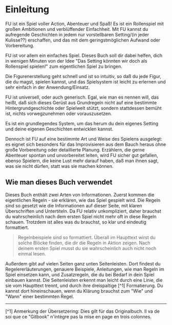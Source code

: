 # Einleitung

FU ist ein Spiel voller Action, Abenteuer und Spaß! Es ist ein Rollenspiel mit großen Ambitionen und verblüffender Einfachheit.
Mit FU kannst du aufregende Geschichten in jedem nur vorstellbaren Setting/(in jeder Kulisse??) erschaffen, und das mit dem geringstmöglichen Aufwand oder Vorbereitung. 

FU ist vor allem ein einfaches Spiel. Dieses Buch soll dir dabei helfen, dich in wenigen Minuten von der Idee "Das Setting könnten wir doch als Rollenspiel spielen!" zum eigentlichen Spiel zu bringen. 

Die Figurenerstellung geht schnell und ist so intuitiv, so daß du jede Figur, die du magst, spielen kannst, und das Spielsystem ist leicht zu erlernen und sehr einfach in der Anwendung/Einsatz.

FU ist universell, oder auch generisch. Egal, wie man es nennen will, das heißt, daß sich dieses Gerüst aus Grundregeln nicht auf eine bestimmte Hintergrundgeschichte oder Spielwelt stützt, sondern stattdessen bemüht ist, nichts vorwegzunehmen oder vorauszusetzen.

Es ist ein grundlegendes System, um das herum du dein eigenes Setting und deine eigenen Geschichten entwicklen kannst.

Dennoch ist FU auf eine bestimmte Art und Weise des Spielens ausgelegt: es eignet sich besonders für das Improvisieren aus dem Bauch heraus ohne große Vorbereitung oder detaillierte Planung. Erzählern, die gerne Abenteuer spontan und unvorbereitet leiten, wird FU sicher gut gefallen, ebenso Spielern, die keine Lust mehr darauf haben, daß man ihnen sagt, was sie nicht dürfen, statt was sie machen können.


## Wie man dieses Buch verwendet
Dieses Buch enthält zwei Arten von Informationen. Zuerst kommen die eigentlichen Regeln - sie erklären, wie das Spiel gespielt wird. Die Regeln sind so gesetzt wie die Informationen auf dieser Seite, mit klaren Überschriften und Untertiteln. 
Da FU relativ unkompliziert, daher brauchst du wahrscheinlich nach dem ersten Spiel nicht mehr oft in diese Regeln schauen. Trotzdem ist alles was du brauchst, so klar und eindeutig formattiert. 

> Regelnbeispiele sind so formattiert. Überall im Haupttext wirst du solche Blöcke finden, die dir die Regeln in Aktion zeigen. Nach deinem ersten Spiel musst du sie wahrscheinlich auch nicht noch einmal lesen.

Außerdem gibt auf vielen Seiten ganz unten Seitenleisten. Dort findest du Regelererläuterungen, genauere Beispiele, Anleitungen, wie man Regeln im Spiel einsetzen kann, und Zusatzregeln, die du bei Bedarf in dein Spiel einbauen kannst.
Die Seitenleisten erkennt man leicht durch eine Linie, die sie vom Haupttext trennt, und durch ihre dreispaltige [^1] Formatierung. Du kannst dort hineinschauen, wenn du Klärung brauchst zum "Wie" und "Wann" einer bestimmten Regel.

----

[^1] Anmerkung der Übersetzering: Dies gilt für das Originalbuch. Il va de soi que ce "Gitbook" n'intègre pas la mise en page en trois colonnes.
